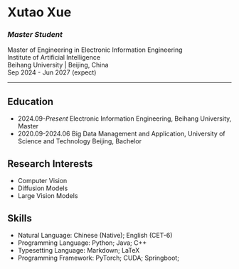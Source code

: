 # Xutao Xue

### *Master Student*

Master of Engineering in Electronic Information Engineering  
Institute of Artificial Intelligence   
Beihang University   | Beijing, China  
Sep 2024 - Jun 2027 (expect)   

---


## Education

- 2024.09-*Present* Electronic Information Engineering, Beihang University, Master
- 2020.09-2024.06  Big Data Management and Application, University of Science and Technology Beijing, Bachelor

## Research Interests

- Computer Vision
- Diffusion Models
- Large Vision Models

## Skills

- Natural Language: Chinese (Native); English (CET-6)
- Programming Language: Python; Java; C++
- Typesetting Language: Markdown; LaTeX 
- Programming Framework: PyTorch; CUDA; Springboot; 


<!--
**xuexutao/xuexutao** is a ✨ _special_ ✨ repository because its `README.md` (this file) appears on your GitHub profile.

Here are some ideas to get you started:

- 🔭 I’m currently working on ...
- 🌱 I’m currently learning ...
- 👯 I’m looking to collaborate on ...
- 🤔 I’m looking for help with ...
- 💬 Ask me about ...
- 📫 How to reach me: ...
- 😄 Pronouns: ...
- ⚡ Fun fact: ...
-->
